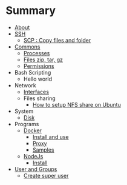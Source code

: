 # Summary

* [About](README.md)
* [SSH](ssh.md)
   * [SCP : Copy files and folder](scp__copy_files_and_folder.md)
* [Commons](commons.md)
   * [Processes](processes.md)
   * [Files zip, tar, gz](files_zip_tar_gz.md)
   * [Permissions](permissions.md)
* Bash Scripting
   * Hello world
* Network
   * [Interfaces](network_interfaces.md)
   * Files sharing
       * [How to setup NFS share on Ubuntu](nfs_share_setup_ubuntu.md)
* System
   * [Disk](disk.md)
* Programs
   * [Docker](docker.md)
       * [Install and use](docker_install.md)
       * [Proxy](docker_proxy.md)
       * [Samples](prgms_docker_samples.md)
   * [NodeJs](node_js_npm.md)
       * [Install](nodejs_install.md)
* [User and Groups](user_and_groups.md)
   * [Create super user](create_super_user.md)

